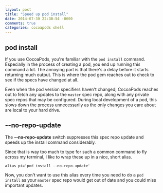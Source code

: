 ```yaml
---
layout: post
title: "Speed up pod install"
date: 2014-07-30 22:30:54 -0600
comments: true
categories: cocoapods shell
---
```


## pod install

If you use CocoaPods, you're familiar with the `pod install` command. Especially in the process of creating a pod, you end up running this command a lot. The annoying part is that there's a delay before it starts returning much output. This is where the pod gem reaches out to check to see if the specs have changed at all.

Even when the pod version specifiers haven't changed, CocoaPods reaches out to fetch any updates to the `master` spec repo, along with any private spec repos that may be configured. During local development of a pod, this slows down the process unnecessarily as the only changes you care about are local to your hard drive.

<!-- more -->

## --no-repo-update

The **--no-repo-update** switch suppresses this spec repo update and speeds up the install command considerably.

Since that is way too much to type for such a common command to fly across my terminal, I like to wrap these up in a nice, short alias.

```
alias pi='pod install --no-repo-update'
```

Now, you don't want to use this alias every time you need to do a `pod install` as your `master` spec repo would get out of date and you could miss important updates.



